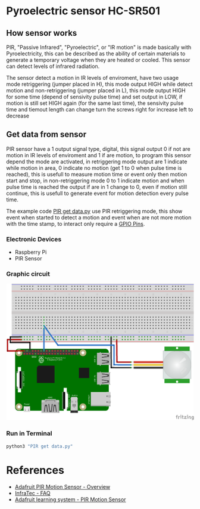 # Pyroelectric sensor HC-SR501
## How sensor works
PIR, "Passive Infrared", "Pyroelectric", or "IR motion" is made basically with Pyroelectricity, this can be described as the ability of certain materials to generate a temporary voltage when they are heated or cooled. This sensor can detect levels of infrared radiation. 

The sensor detect a motion in IR levels of enviroment, have two usage mode retriggering (jumper placed in H), this mode output HIGH while detect motion and non-retriggering (jumper placed in L), this mode output HIGH for some time (depend of sensivity pulse time) and set output in LOW, if motion is still set HIGH again (for the same last time), the sensivity pulse time and tiemout length can change turn the screws right for increase left to decrease

## Get data from sensor
PIR sensor have a 1 output signal type, digital, this signal output 0 if not are motion in IR levels of enviroment and 1 if are motion, to program this sensor depend the mode are activated, in retriggering mode output are 1 indicate while motion in area, 0 indicate no motion (get 1 to 0 when pulse time is reached), this is usefull to measure motion time or event only then motion start and stop, in non-retriggering mode 0 to 1 indicate motion and when pulse time is reached the output if are in 1 change to 0, even if motion still continue, this is usefull to generate event for motion detection every pulse time.

The example code [PIR get data.py](/Example&#32;code/Pyroelectric&#32;HC-SR501&#32;Sensor) use PIR retriggering mode, this show event when started to detect a motion and event when are not more motion with the time stamp, to interact only require a [GPIO Pins](/Example&#32;code/GPIO#32;Pins).

### Electronic Devices
* Raspberry Pi
* PIR Sensor

### Graphic circuit
![PIR sensor circuit](/Images/Circuits/Pyroelectric&#32;HC-SR501&#32;Sensor_bb.png)

### Run in Terminal
```bash
python3 "PIR get data.py"
```

# References
* [Adafruit PIR Motion Sensor - Overview](https://learn.adafruit.com/pir-passive-infrared-proximity-motion-sensor/overview)
* [InfraTec - FAQ](https://www.infratec-infrared.com/sensor-division/service-support/faq/)
* [Adafruit learning system - PIR Motion Sensor](https://cdn-learn.adafruit.com/downloads/pdf/pir-passive-infrared-proximity-motion-sensor.pdf)